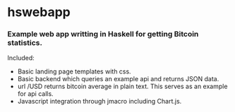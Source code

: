 hswebapp
========

### Example web app writting in Haskell for getting Bitcoin statistics.

Included:
* Basic landing page templates with css.
* Basic backend which queries an example api and returns JSON data.
* url /USD returns bitcoin average in plain text. This serves as an example for
  api calls.
* Javascript integration through jmacro including Chart.js.
